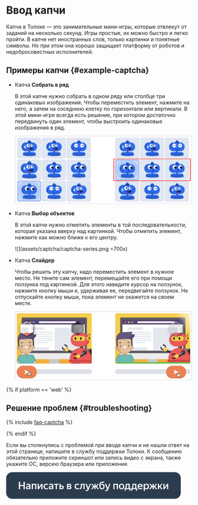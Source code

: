 # Ввод капчи

Капча в Толоке — это занимательные мини-игры, которые отвлекут от заданий на несколько секунд. Игры простые, их можно быстро и легко пройти. В капче нет иностранных слов, только картинки и понятные символы. Но при этом она хорошо защищает платформу от роботов и недобросовестных исполнителей.

## Примеры капчи {#example-captcha}

- Капча **Собрать в ряд**

  В этой капче нужно собрать в одном ряду или столбце три одинаковых изображения. Чтобы переместить элемент, нажмите на него, а затем на соседнюю клетку по горизонтали или вертикали. В этой мини-игре всегда есть решение, при котором достаточно передвинуть один элемент, чтобы выстроить одинаковые изображения в ряд.

  ![](assets/captcha/captcha-row.png)

- Капча **Выбор объектов**

  В этой капче нужно отметить элементы в той последовательности, которая указана вверху над картинкой. Чтобы отметить элемент, нажмите как можно ближе к его центру.

  ![](assets/captcha/captcha-series.png =700x)

- Капча **Слайдер**

  Чтобы решить эту капчу, надо переместить элемент в нужное место. Не тяните сам элемент, перемещайте его при помощи ползунка под картинкой. Для этого наведите курсор на ползунок, нажмите кнопку мыши и, удерживая ее, передвигайте ползунок. Не отпускайте кнопку мыши, пока элемент не окажется на своем месте.

  ![](assets/captcha/captcha-slider.png)

{% if platform == 'web' %}
## Решение проблем {#troubleshooting}

{% include [faq-captcha](_includes/captcha.md) %}

{% endif %}

Если вы столкнулись с проблемой при вводе капчи и не нашли ответ на этой странице, напишите в службу поддержки Толоки. К сообщению обязательно приложите скриншот или запись видео с экрана, также укажите ОС, версию браузера или приложения.

[![](assets/buttons/contact-support.svg)](troubleshooting/troubleshooting.md#not_working_properly)

